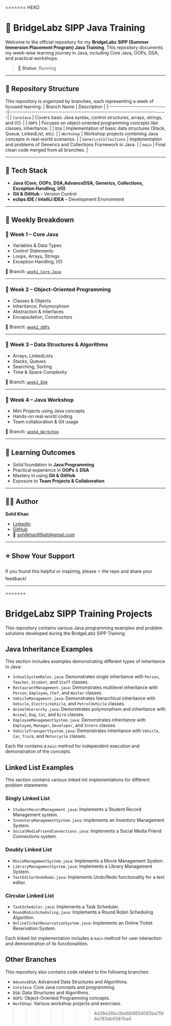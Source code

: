 <<<<<<< HEAD
# 🌉 BridgeLabz SIPP Java Training

Welcome to the official repository for my **BridgeLabz SIPP (Summer Immersion Placement Program) Java Training**. This repository documents my week-wise learning journey in Java, including Core Java, OOPs, DSA, and practical workshops.

> 📌 **Status**: Running

---

## 📁 Repository Structure

This repository is organized by branches, each representing a week of focused learning.
| Branch Name                  | Description                                                                 |
|-----------------------------|-----------------------------------------------------------------------------|
| `CoreJava`           | Covers basic Java syntax, control structures, arrays, strings, and I/O.     |
| `OOPS`                | Focuses on object-oriented programming concepts like classes, inheritance.  |
| `DSA`                 | Implementation of basic data structures (Stack, Queue, LinkedList, etc).    |
| `Workshop`            | Workshop projects combining Java concepts in real-world scenarios.          |
| `GenericsCollections` | Implementation and problems of Generics and Collections Framework in Java.               |
| `main`                      | Final clean code merged from all branches.                                  |

---

## 🚀 Tech Stack

- **Java (Core, OOPs, DSA,AdvanceDSA, Generics, Collections, Exception Handling, I/O)**
- **Git & GitHub** – Version Control
- **eclips IDE / IntelliJ IDEA** – Development Environment

---

## 📌 Weekly Breakdown

### 🔹 Week 1 – Core Java
- Variables & Data Types
- Control Statements
- Loops, Arrays, Strings
- Exception Handling, I/O

📂 Branch: [`week1_Core-Java`](https://github.com/sohil-khann/BridgeLabz-SIPP-Training/tree/week1_Core-Java)

---

### 🔹 Week 2 – Object-Oriented Programming
- Classes & Objects
- Inheritance, Polymorphism
- Abstraction & Interfaces
- Encapsulation, Constructors

📂 Branch: [`week2_OOPs`](https://github.com/sohil-khann/BridgeLabz-SIPP-Training/tree/week2_OOPs)

---

### 🔹 Week 3 – Data Structures & Algorithms
- Arrays, LinkedLists
- Stacks, Queues
- Searching, Sorting
- Time & Space Complexity

📂 Branch: [`week3_DSA`](https://github.com/sohil-khann/BridgeLabz-SIPP-Training/tree/week3_DSA)

---

### 🔹 Week 4 – Java Workshop
- Mini Projects using Java concepts
- Hands-on real-world coding
- Team collaboration & Git usage

📂 Branch: [`week4_Workshop`](https://github.com/sohil-khann/BridgeLabz-SIPP-Training/tree/week4_Workshop)

---

## 🧠 Learning Outcomes

- Solid foundation in **Java Programming**
- Practical experience in **OOPs** & **DSA**
- Mastery in using **Git & GitHub**
- Exposure to **Team Projects & Collaboration**

---

## 👨‍💻 Author

**Sohil Khan**  
- [LinkedIn](https://www.linkedin.com/in/sohil-khan-b39908251/)  
- [GitHub](https://github.com/sohil-khann)  
- 📧 sohilkhan99jait@gmail.com

---

## ⭐ Show Your Support

If you found this helpful or inspiring, please ⭐ the repo and share your feedback!

---
=======
# BridgeLabz SIPP Training Projects

This repository contains various Java programming examples and problem solutions developed during the BridgeLabz SIPP Training.

## Java Inheritance Examples

This section includes examples demonstrating different types of inheritance in Java:

*   `SchoolSystemRoles.java`: Demonstrates single inheritance with `Person`, `Teacher`, `Student`, and `Staff` classes.
*   `RestaurantManagement.java`: Demonstrates multilevel inheritance with `Person`, `Employee`, `Chef`, and `Waiter` classes.
*   `VehicleManagement.java`: Demonstrates hierarchical inheritance with `Vehicle`, `ElectricVehicle`, and `PetrolVehicle` classes.
*   `AnimalHierarchy.java`: Demonstrates polymorphism and inheritance with `Animal`, `Dog`, `Cat`, and `Bird` classes.
*   `EmployeeManagementSystem.java`: Demonstrates inheritance with `Employee`, `Manager`, `Developer`, and `Intern` classes.
*   `VehicleTransportSystem.java`: Demonstrates inheritance with `Vehicle`, `Car`, `Truck`, and `Motorcycle` classes.

Each file contains a `main` method for independent execution and demonstration of the concepts.

## Linked List Examples

This section contains various linked list implementations for different problem statements:

### Singly Linked List

*   `StudentRecordManagement.java`: Implements a Student Record Management system.
*   `InventoryManagementSystem.java`: Implements an Inventory Management System.
*   `SocialMediaFriendConnections.java`: Implements a Social Media Friend Connections system.

### Doubly Linked List

*   `MovieManagementSystem.java`: Implements a Movie Management System.
*   `LibraryManagementSystem.java`: Implements a Library Management System.
*   `TextEditorUndoRedo.java`: Implements Undo/Redo functionality for a text editor.

### Circular Linked List

*   `TaskScheduler.java`: Implements a Task Scheduler.
*   `RoundRobinScheduling.java`: Implements a Round Robin Scheduling Algorithm.
*   `OnlineTicketReservationSystem.java`: Implements an Online Ticket Reservation System.

Each linked list implementation includes a `main` method for user interaction and demonstration of its functionalities.

## Other Branches

This repository also contains code related to the following branches:

*   `AdvanceDSA`: Advanced Data Structures and Algorithms.
*   `CoreJava`: Core Java concepts and programming.
*   `DSA`: Data Structures and Algorithms.
*   `OOPS`: Object-Oriented Programming concepts.
*   `WorkShop`: Various workshop projects and exercises.
>>>>>>> 4d38e26bc0bd0b9854085ba7fd4e783ab5587ba4
